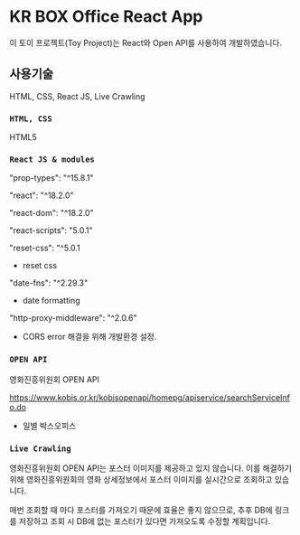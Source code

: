 # KR BOX Office React App

이 토이 프로젝트(Toy Project)는 React와 Open API를 사용하여 개발하였습니다.

## 사용기술
HTML, CSS, React JS, Live Crawling

### `HTML, CSS`
HTML5

### `React JS & modules`
"prop-types": "^15.8.1"

"react": "^18.2.0"

"react-dom": "^18.2.0"

"react-scripts": "5.0.1"

"reset-css": "^5.0.1
 - reset css
  
"date-fns": "^2.29.3"
 - date formatting

"http-proxy-middleware": "^2.0.6"
 - CORS error 해결을 위해 개발환경 설정.

### `OPEN API`
영화진흥위원회 OPEN API

https://www.kobis.or.kr/kobisopenapi/homepg/apiservice/searchServiceInfo.do
- 일별 박스오피스 

### `Live Crawling`
영화진흥위원회 OPEN API는 포스터 이미지를 제공하고 있지 않습니다.
이를 해결하기위해 영화진흥위원회의 영화 상세정보에서 포스터 이미지를 실시간으로 조회하고 있습니다.

매번 조회할 때 마다 포스터를 가져오기 때문에 효율은 좋지 않으므로, 추후 DB에 링크를 저장하고 조회 시 DB에 없는 포스터가 있다면 가져오도록 수정할 계획입니다.
